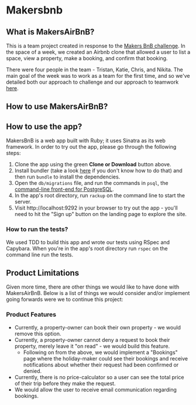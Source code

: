 # Makersbnb

## What is MakersAirBnB?

This is a team project created in response to the [Makers BnB challenge](https://github.com/tristanlangford/MakersAirBnB/blob/master/CHALLENGE.md). In the space of a week, we created an Airbnb clone that allowed a user to list a space, view a property, make a booking, and confirm that booking. 

There were four people in the team - Tristan, Katie, Chris, and Nikita. The main goal of the week was to work as a team for the first time, and so we've detailed both our approach to challenge and our approach to teamwork [here](https://github.com/tristanlangford/MakersAirBnB/blob/master/PROCESS.md). 

## How to use MakersAirBnB?

## How to use the app?

MakersBnB is a web app built with Ruby; it uses Sinatra as its web framework. In order to try out the app, please go through the following steps:

1. Clone the app using the green **Clone or Download** button above.
2. Install bundler (take a look [here](https://bundler.io/) if you don't know how to do that) and then run `bundle` to install the dependencies.
4. Open the `db/migrations` file, and run the commands in `psql`, the [command-line front-end for PostgreSQL](http://postgresguide.com/utilities/psql.html).
3. In the app's root directory, run `rackup` on the command line to start the server.
4. Visit http://localhost:9292 in your browser to try out the app - you'll need to hit the "Sign up" button on the landing page to explore the site.

### How to run the tests?

We used TDD to build this app and wrote our tests using RSpec and Capybara. When you're in the app's root directory run `rspec` on the command line run the tests. 

## Product Limitations

Given more time, there are other things we would like to have done with MakersAirBnB. Below is a list of things we would consider and/or implement going forwards were we to continue this project:

### Product Features
- Currently, a property-owner can book their own property - we would remove this option. 
- Currently, a property-owner cannot deny a request to book their property, merely leave it "on read" - we would build this feature. 
  - Following on from the above, we would implement a "Bookings" page where the holiday-maker could see their bookings and receive notifications about whether their request had been confirmed or denied. 
- Currently, there is no price-calculator so a user can see the total price of their trip before they make the request. 
- We would allow the user to receive email communication regarding bookings. 
